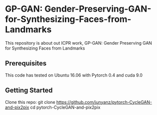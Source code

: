 # GP-GAN: Gender-Preserving-GAN-for-Synthesizing-Faces-from-Landmarks
This repository is about out ICPR work, GP-GAN: Gender Preserving GAN for Synthesizing Faces from Landmarks

## Prerequisites
This code has tested on Ubuntu 16.06 with Pytorch 0.4 and cuda 9.0

## Getting Started
Clone this repo:
git clone https://github.com/junyanz/pytorch-CycleGAN-and-pix2pix
cd pytorch-CycleGAN-and-pix2pix
